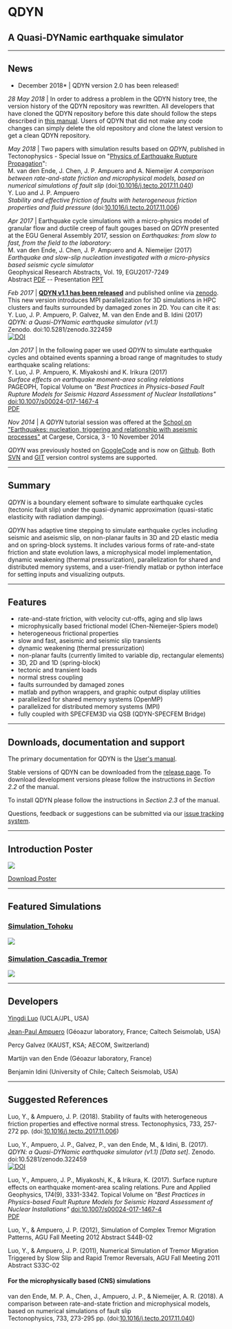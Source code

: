 # QDYN
## A Quasi-DYNamic earthquake simulator

--------------------------------

## News 

* December 2018* | QDYN version 2.0 has been released!

*28 May 2018* | In order to address a problem in the QDYN history tree, the version history of the QDYN repository was rewritten. All developers that have cloned the QDYN repository before this date should follow the steps described in [this manual](doc/git_fix_2018-05-28.pdf). Users of QDYN that did not make any code changes can simply delete the old repository and clone the latest version to get a clean QDYN repository.

*May 2018* | Two papers with simulation results based on *QDYN*, published in Tectonophysics - Special Issue on "[Physics of Earthquake Rupture Propagation](https://www.sciencedirect.com/journal/tectonophysics/vol/733/suppl/C)":  
  M. van den Ende, J. Chen, J. P. Ampuero and A. Niemeijer
  *A comparison between rate-and-state friction and microphysical models, based on numerical simulations of fault slip*   (doi:[10.1016/j.tecto.2017.11.040](https://doi.org/10.1016/j.tecto.2017.11.040))  
  Y. Luo and J. P. Ampuero  
  *Stability and effective friction of faults with heterogeneous friction properties and fluid pressure* (doi:[10.1016/j.tecto.2017.11.006](https://doi.org/10.1016/j.tecto.2017.11.006))

*Apr 2017* | Earthquake cycle simulations with a micro-physics model of granular flow and ductile creep of fault gouges based on *QDYN* presented at the EGU General Assembly 2017, session on *Earthquakes: from slow to fast, from the field to the laboratory*:    
  M. van den Ende, J. Chen, J. P. Ampuero and A. Niemeijer (2017)  
  *Earthquake and slow-slip nucleation investigated with a micro-physics based seismic cycle simulator*  
  Geophysical Research Abstracts, Vol. 19, EGU2017-7249  
  Abstract [PDF](http://meetingorganizer.copernicus.org/EGU2017/EGU2017-7249.pdf) -- Presentation [PPT](http://presentations.copernicus.org/EGU2017-7249_presentation.pptx)  

*Feb 2017* | [**QDYN v1.1 has been released**](https://github.com/ydluo/qdyn/releases/tag/qdyn_1.1) and published online via [zenodo](https://zenodo.org/record/322459#.WLNq3BiZNE4). This new version introduces MPI parallelization for 3D simulations in HPC clusters and faults surrounded by damaged zones in 2D. You can cite it as:  
  Y. Luo, J. P. Ampuero, P. Galvez, M. van den Ende and B. Idini (2017)  
  *QDYN: a Quasi-DYNamic earthquake simulator (v1.1)*  
  Zenodo. doi:10.5281/zenodo.322459  
  [![DOI](https://zenodo.org/badge/DOI/10.5281/zenodo.322459.svg)](https://doi.org/10.5281/zenodo.322459)

*Jan 2017* | In the following paper we used *QDYN* to simulate earthquake cycles and obtained events spanning a broad range of magnitudes to study earthquake scaling relations:  
  Y. Luo, J. P. Ampuero, K. Miyakoshi and K. Irikura (2017)  
  *Surface effects on earthquake moment-area scaling relations*     
  PAGEOPH, Topical Volume on *"Best Practices in Physics-based Fault Rupture Models for Seismic Hazard Assessment of Nuclear Installations"*  [doi:10.1007/s00024-017-1467-4](https://link.springer.com/article/10.1007/s00024-017-1467-4)  
  [PDF](https://rdcu.be/oOL9)  

*Nov 2014* | A *QDYN* tutorial session was offered at the [School on "Earthquakes: nucleation, triggering and relationship with aseismic processes"](http://earthquakes.sciencesconf.org/) at Cargese, Corsica, 3 - 10 November 2014 

*QDYN* was previously hosted on [GoogleCode](https://code.google.com/p/qdyn/) and is now on [Github](http://ydluo.github.io/qdyn). Both [SVN](https://subversion.apache.org) and [GIT](https://git-scm.com) version control systems are supported. 


--------------------------------

## Summary

*QDYN* is a boundary element software to simulate earthquake cycles (tectonic fault slip) under the quasi-dynamic approximation (quasi-static elasticity with radiation damping).  

*QDYN* has adaptive time stepping to simulate earthquake cycles including seismic and aseismic slip, on non-planar faults in 3D and 2D elastic media and on spring-block systems. It includes various forms of rate-and-state friction and state evolution laws, a microphysical model implementation, dynamic weakening (thermal pressurization), parallelization for shared and distributed memory systems, and a user-friendly matlab or python interface for setting inputs and visualizing outputs.

--------------------------------

## Features

  * rate-and-state friction, with velocity cut-offs, aging and slip laws
  * microphysically based frictional model (Chen-Niemeijer-Spiers model)
  * heterogeneous frictional properties
  * slow and fast, aseismic and seismic slip transients
  * dynamic weakening (thermal pressurization)
  * non-planar faults (currently limited to variable dip, rectangular elements)
  * 3D, 2D and 1D (spring-block)
  * tectonic and transient loads
  * normal stress coupling
  * faults surrounded by damaged zones
  * matlab and python wrappers, and graphic output display utilities
  * parallelized for shared memory systems (OpenMP)
  * parallelized for distributed memory systems (MPI)
  * fully coupled with SPECFEM3D via QSB (QDYN-SPECFEM Bridge)


--------------------------------

## Downloads, documentation and support

The primary documentation for QDYN is the [User's manual](https://github.com/ydluo/qdyn/blob/master/doc/QDYN_man_GIT.pdf). 

Stable versions of QDYN can be downloaded from the [release page](https://github.com/ydluo/qdyn/releases). To download development versions please follow the instructions in _Section 2.2_ of the manual.

To install QDYN please follow the instructions in _Section 2.3_ of the manual. 

Questions, feedback or suggestions can be submitted via our [issue tracking system](https://github.com/ydluo/qdyn/issues).


-------------------------

## Introduction Poster

![](https://lh4.googleusercontent.com/-OjKBE5_Ipf8/T9wk2GtVRXI/AAAAAAAAABg/a1diUWu7tFU/s763/Poster_QDYN.jpg)

[Download Poster](http://code.google.com/p/qdyn/downloads/detail?name=Poster_QDYN.pdf) 

-------------------------


## Featured Simulations

### [Simulation_Tohoku](https://github.com/ydluo/qdyn/wiki/Simulation_Tohoku)
![](https://lh5.googleusercontent.com/-JPaTpBXo5eA/USdSArzQ0QI/AAAAAAAAKew/9wnVu30Lhf4/s900/Tohoku_cycle_logo.gif)

### [Simulation_Cascadia_Tremor](https://github.com/ydluo/qdyn/wiki/Simulation_Cascadia_Tremor)
![](https://lh5.googleusercontent.com/-a_2MRxcUgf8/T-v2JCjmxBI/AAAAAAAAAB8/NlQTwfra4fY/s900/Tremor_3D_Cascadia.gif)


------------------------
## Developers

[Yingdi Luo](http://www.seismolab.caltech.edu/luo_y.html) (UCLA/JPL, USA)

[Jean-Paul Ampuero](http://www.seismolab.caltech.edu/ampuero_jp.html) (Géoazur laboratory, France; Caltech Seismolab, USA)

Percy Galvez (KAUST, KSA; AECOM, Switzerland)

Martijn van den Ende (Géoazur laboratory, France)

Benjamin Idini (University of Chile; Caltech Seismolab, USA)



-------------------------

## Suggested References
Luo, Y., & Ampuero, J. P. (2018). 
Stability of faults with heterogeneous friction properties and effective normal stress. 
Tectonophysics, 733, 257-272 pp. (doi:[10.1016/j.tecto.2017.11.006](https://doi.org/10.1016/j.tecto.2017.11.006))

Luo, Y., Ampuero, J. P., Galvez,  P., van den Ende, M., & Idini, B. (2017). 
*QDYN: a Quasi-DYNamic earthquake simulator (v1.1) [Data set]*. Zenodo. doi:10.5281/zenodo.322459  
 [![DOI](https://zenodo.org/badge/DOI/10.5281/zenodo.322459.svg)](https://doi.org/10.5281/zenodo.322459)

Luo, Y., Ampuero, J. P., Miyakoshi, K., & Irikura, K. (2017). Surface rupture effects on earthquake moment-area scaling relations. Pure and Applied Geophysics, 174(9), 3331-3342.
Topical Volume on *"Best Practices in Physics-based Fault Rupture Models for Seismic Hazard Assessment of Nuclear Installations"*
  [doi:10.1007/s00024-017-1467-4](https://link.springer.com/article/10.1007/s00024-017-1467-4)  
  [PDF](https://rdcu.be/oOL9)

Luo, Y., & Ampuero, J. P. (2012), Simulation of Complex Tremor Migration Patterns, AGU Fall Meeting 2012 Abstract S44B-02

Luo, Y., & Ampuero, J. P. (2011), Numerical Simulation of Tremor Migration Triggered by Slow Slip and Rapid Tremor Reversals, AGU Fall Meeting 2011 Abstract S33C-02

#### For the microphysically based (CNS) simulations

van den Ende, M. P. A., Chen, J., Ampuero, J. P., & Niemeijer, A. R. (2018).
A comparison between rate-and-state friction and microphysical models, based on numerical simulations of fault slip   
Tectonophysics, 733, 273-295 pp. (doi:[10.1016/j.tecto.2017.11.040](https://doi.org/10.1016/j.tecto.2017.11.040))  
 

